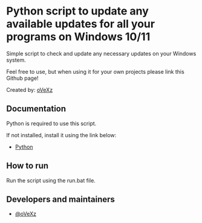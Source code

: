 # Python script to update any available updates for all your programs on Windows 10/11

Simple script to check and update any necessary updates on your Windows system.

Feel free to use, but when using it for your own projects please link this Github page!

Created by: [oVeXz](https://github.com/oVeXz)


## Documentation

Python is required to use this script.

If not installed, install it using the link below:

- [Python](https://www.python.org/ftp/python/3.11.2/python-3.11.2-amd64.exe)


## How to run

Run the script using the run.bat file.


## Developers and maintainers

- [@oVeXz](https://github.com/oVeXz)
